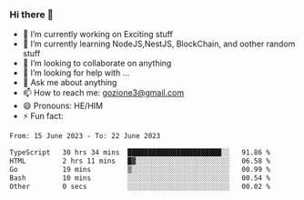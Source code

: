 ### Hi there 👋

<!--
**charlieScript/charlieScript** is a ✨ _special_ ✨ repository because its `README.md` (this file) appears on your GitHub profile.

Here are some ideas to get you started: -->

- 🔭 I’m currently working on Exciting stuff
- 🌱 I’m currently learning NodeJS,NestJS, BlockChain, and oother random stuff
- 👯 I’m looking to collaborate on anything
- 🤔 I’m looking for help with ...
- 💬 Ask me about anything
- 📫 How to reach me: gozione3@gmail.com
- 😄 Pronouns: HE/HIM
- ⚡ Fun fact: 
<!--START_SECTION:waka-->

```txt
From: 15 June 2023 - To: 22 June 2023

TypeScript   30 hrs 34 mins  ███████████████████████░░   91.86 %
HTML         2 hrs 11 mins   █▓░░░░░░░░░░░░░░░░░░░░░░░   06.58 %
Go           19 mins         ▒░░░░░░░░░░░░░░░░░░░░░░░░   00.99 %
Bash         10 mins         ░░░░░░░░░░░░░░░░░░░░░░░░░   00.54 %
Other        0 secs          ░░░░░░░░░░░░░░░░░░░░░░░░░   00.02 %
```

<!--END_SECTION:waka-->
